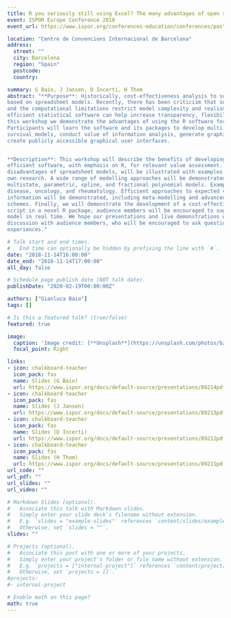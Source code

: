 ```yaml
---
title: R you seriously still using Excel? The many advantages of open source decision modelling in efficient programming languages
event: ISPOR Europe Conference 2018
event_url: https://www.ispor.org/conferences-education/conferences/past-conferences/europe-2018

location: "Centre de Convencions Internacional de Barcelona"
address:
  street: ""
  city: Barcelona
  region: "Spain"
  postcode: 
  country: 

summary: G Baio, J Jansen, D Incerti, H Thom
abstract: "**Purpose**: Historically, cost-effectiveness analysis to support health care decision-making has been
based on spreadsheet models. Recently, there has been criticism that such models lack transparency
and the computational limitations restrict model complexity and realism. Open-source models in
efficient statistical software can help increase transparency, flexibility, credibility and reduce errors. In
this workshop we demonstrate the advantages of using the R software for economic modelling.
Participants will learn the software and its packages to develop multi-state models, build partitioned
survival models, conduct value of information analysis, generate graphical result summaries, and
create publicly accessible graphical user interfaces.


**Description**: This workshop will describe the benefits of developing open-source decision models in
efficient software, with emphasis on R, for relevant value assessment. These benefits, and the
disadvantages of spreadsheet models, will be illustrated with examples from the literature and our
own research. A wide range of modelling approaches will be demonstrated, including decision tree,
multistate, parametric, spline, and fractional polynomial models. Example models will come from heart
disease, oncology, and rheumatology. Efficient approaches to expected value of perfect and sample
information will be demonstrated, including meta-modelling and advanced Monte Carlo sampling
schemes. Finally, we will demonstrate the development of a cost-effectiveness model by running a
script in a novel R package; audience members will be encouraged to suggest modifications to this
model in real time. We hope our presentations and live demonstrations will encourage a lively
discussion with audience members, who will be encouraged to ask questions and share their
experiences."

# Talk start and end times.
#   End time can optionally be hidden by prefixing the line with `#`.
date: "2018-11-14T16:00:00"
date_end: "2018-11-14T17:00:00"
all_day: false

# Schedule page publish date (NOT talk date).
publishDate: "2020-02-19T00:00:00Z"

authors: ["Gianluca Baio"]
tags: []

# Is this a featured talk? (true/false)
featured: true

image:
  caption: 'Image credit: [**Unsplash**](https://unsplash.com/photos/bzdhc5b3Bxs)'
  focal_point: Right

links:
- icon: chalkboard-teacher
  icon_pack: fas
  name: Slides (G Baio)
  url: https://www.ispor.org/docs/default-source/presentations/89214pdf.pdf?sfvrsn=c6e8cba1_0
- icon: chalkboard-teacher
  icon_pack: fas
  name: Slides (J Jansen)
  url: https://www.ispor.org/docs/default-source/presentations/89213pdf.pdf?sfvrsn=2f454d12_0
- icon: chalkboard-teacher
  icon_pack: fas
  name: Slides (D Incerti)
  url: https://www.ispor.org/docs/default-source/presentations/89212pdf.pdf?sfvrsn=9af42964_0
- icon: chalkboard-teacher
  icon_pack: fas
  name: Slides (H Thom)
  url: https://www.ispor.org/docs/default-source/presentations/89211pdf.pdf?sfvrsn=ed976b4e_0
url_code: ""
url_pdf: ""
url_slides: ""
url_video: ""

# Markdown Slides (optional).
#   Associate this talk with Markdown slides.
#   Simply enter your slide deck's filename without extension.
#   E.g. `slides = "example-slides"` references `content/slides/example-slides.md`.
#   Otherwise, set `slides = ""`.
slides: ""

# Projects (optional).
#   Associate this post with one or more of your projects.
#   Simply enter your project's folder or file name without extension.
#   E.g. `projects = ["internal-project"]` references `content/project/deep-learning/index.md`.
#   Otherwise, set `projects = []`.
#projects:
#- internal-project

# Enable math on this page?
math: true
---
```

